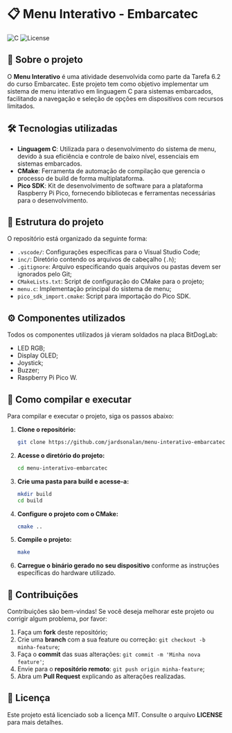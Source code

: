 # 📋 Menu Interativo - Embarcatec

![C](https://img.shields.io/badge/C-11-blue)
![License](https://img.shields.io/github/license/jardsonalan/menu-embarcatec)

## 📖 Sobre o projeto

O **Menu Interativo** é uma atividade desenvolvida como parte da Tarefa 6.2 do curso Embarcatec. Este projeto tem como objetivo implementar um sistema de menu interativo em linguagem C para sistemas embarcados, facilitando a navegação e seleção de opções em dispositivos com recursos limitados.

## 🛠️ Tecnologias utilizadas

- **Linguagem C**: Utilizada para o desenvolvimento do sistema de menu, devido à sua eficiência e controle de baixo nível, essenciais em sistemas embarcados.
- **CMake**: Ferramenta de automação de compilação que gerencia o processo de build de forma multiplataforma.
- **Pico SDK**: Kit de desenvolvimento de software para a plataforma Raspberry Pi Pico, fornecendo bibliotecas e ferramentas necessárias para o desenvolvimento.

## 📂 Estrutura do projeto

O repositório está organizado da seguinte forma:

- `.vscode/`: Configurações específicas para o Visual Studio Code;
- `inc/`: Diretório contendo os arquivos de cabeçalho (`.h`);
- `.gitignore`: Arquivo especificando quais arquivos ou pastas devem ser ignorados pelo Git;
- `CMakeLists.txt`: Script de configuração do CMake para o projeto;
- `menu.c`: Implementação principal do sistema de menu;
- `pico_sdk_import.cmake`: Script para importação do Pico SDK.

## ⚙️ Componentes utilizados

Todos os componentes utilizados já vieram soldados na placa BitDogLab:

- LED RGB;
- Display OLED;
- Joystick;
- Buzzer;
- Raspberry Pi Pico W.

## 🚀 Como compilar e executar

Para compilar e executar o projeto, siga os passos abaixo:

1. **Clone o repositório:**

   ```bash
   git clone https://github.com/jardsonalan/menu-interativo-embarcatec.git
   ```

2. **Acesse o diretório do projeto:**

   ```bash
   cd menu-interativo-embarcatec
   ```

3. **Crie uma pasta para build e acesse-a:**

   ```bash
   mkdir build
   cd build
   ```

4. **Configure o projeto com o CMake:**

   ```bash
   cmake ..
   ```

5. **Compile o projeto:**

   ```bash
   make
   ```

6. **Carregue o binário gerado no seu dispositivo** conforme as instruções específicas do hardware utilizado.

## 🤝 Contribuições

Contribuições são bem-vindas! Se você deseja melhorar este projeto ou corrigir algum problema, por favor:

1. Faça um **fork** deste repositório;
2. Crie uma **branch** com a sua feature ou correção: `git checkout -b minha-feature`;
3. Faça o **commit** das suas alterações: `git commit -m 'Minha nova feature'`;
4. Envie para o **repositório remoto**: `git push origin minha-feature`;
5. Abra um **Pull Request** explicando as alterações realizadas.

## 📄 Licença

Este projeto está licenciado sob a licença MIT. Consulte o arquivo **LICENSE** para mais detalhes.
